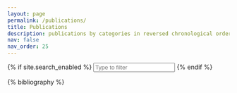 ```yaml
---
layout: page
permalink: /publications/
title: Publications
description: publications by categories in reversed chronological order. generated by jekyll-scholar.
nav: false
nav_order: 25
---
```


<!-- _pages/publications.md -->

{% if site.search_enabled %}
<input type="text" id="bibsearch" spellcheck="false" autocomplete="off" class="search bibsearch-form-input" placeholder="Type to filter">
{% endif %}

<div class="publications">

{% bibliography %}

</div>

